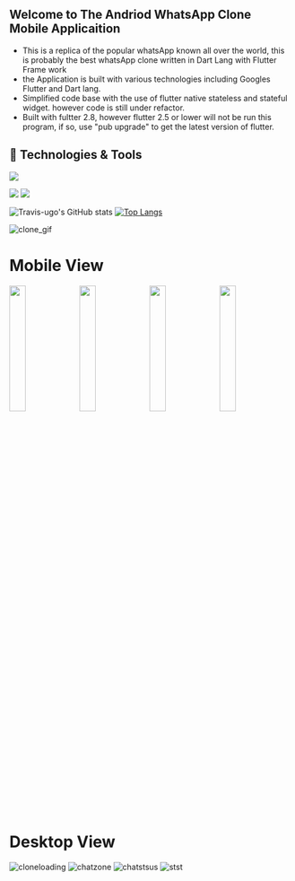 
## Welcome to The Andriod WhatsApp Clone Mobile Applicaition
- This is a replica of the popular whatsApp known all over the world, this is probably the best whatsApp clone written in Dart Lang with Flutter Frame work
- the Application is built with various technologies including Googles Flutter and Dart lang.
- Simplified code base with the use of flutter native stateless and stateful widget. however code is still under refactor.
- Built with fultter 2.8, however flutter 2.5 or lower will not be run this program, if so, use "pub upgrade" to get the latest version of flutter.


## 🔧 Technologies & Tools
![](https://img.shields.io/badge/OS-macOS-informational?style=flat&logo=apple&logoColor=Grey&color=808080)
<!-- ![](https://img.shields.io/badge/Editor-IntelliJIDEA-informational?style=flat&logo=intellij-idea&logoColor=cyan&color=000000)
![](https://img.shields.io/badge/Editor-Visual_Studio_Code-informational?style=flat&logo=visual%20studio%20code&logoColor=cyan&color=0078D4)
![](https://img.shields.io/badge/Editor-Xcode-informational?style=flat&logo=Xcode&logoColor=cyan&color=0078D4)
![](https://img.shields.io/badge/Editor-Android_Studio-informational?style=flat&logo=android-studio&logoColor=cyan&color=3DDC84)-->
![](https://img.shields.io/badge/Code-Dart-informational?style=flat&logo=Dart&logoColor=aqua&color=87ceeb) 
![](https://img.shields.io/badge/Framework-Flutter-informational?style=flat&logo=flutter&logoColor=cyan&color=00FFFF)

![Travis-ugo's GitHub stats](https://github-readme-stats.vercel.app/api?username=Travis-ugo&show_icons=true&theme=dark)
[![Top Langs](https://github-readme-stats.vercel.app/api/top-langs/?username=Travis-ugo&hide=python,Ruby,PowerShell&layout=compact&theme=dark)](https://github.com/Travis-ugo/Mobile_HR)


![clone_gif](https://user-images.githubusercontent.com/68594765/134821710-9cd9665e-de7a-4116-8001-32f7768d2669.gif)

# Mobile View
<div>
<img src = "https://user-images.githubusercontent.com/68594765/134809221-487c25fc-5c5e-40ae-af18-106daa1feea6.png" width = "24%">
  <img src = "https://user-images.githubusercontent.com/68594765/134809225-7fcf1104-2cca-468f-b0a8-73c502134ea6.png" width = "24%">
  <img src = "https://user-images.githubusercontent.com/68594765/134809379-e05ea642-eec2-4c9f-a9b2-0fc8fca4cd49.png" width = "24%">
  
  <img src = "https://user-images.githubusercontent.com/68594765/134809387-69dbd05a-1950-45d5-a378-7aec61bdecdb.png" width = "24%">
<!-- ![mobilechat](https://user-images.githubusercontent.com/68594765/134809221-487c25fc-5c5e-40ae-af18-106daa1feea6.png) -->
<!-- ![statusmobile](https://user-images.githubusercontent.com/68594765/134809225-7fcf1104-2cca-468f-b0a8-73c502134ea6.png) -->
<!-- ![insidechat](https://user-images.githubusercontent.com/68594765/134809379-e05ea642-eec2-4c9f-a9b2-0fc8fca4cd49.png) -->
<!-- ![ststus](https://user-images.githubusercontent.com/68594765/134809387-69dbd05a-1950-45d5-a378-7aec61bdecdb.png) -->
<div/>

# Desktop View
![cloneloading](https://user-images.githubusercontent.com/68594765/134809924-52f0ef22-146d-40de-987d-4d1369779aa1.png)
![chatzone](https://user-images.githubusercontent.com/68594765/134809923-5717eee6-4553-4646-abee-7f6de8335d02.png)
![chatstsus](https://user-images.githubusercontent.com/68594765/134809920-abf3b26b-af26-441e-9da3-ed18adea8a65.png)
![stst](https://user-images.githubusercontent.com/68594765/134809927-1983971c-4fa0-4e57-9f41-2880f9fb1013.png)


